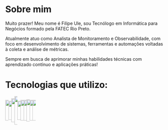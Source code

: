 # Sobre mim

Muito prazer! Meu nome é Filipe Ule, sou Tecnólogo em Informática para Negócios formado pela FATEC Rio Preto.

Atualmente atuo como Analista de Monitoramento e Observabilidade, com foco em desenvolvimento de sistemas, ferramentas e automações voltadas à coleta e análise de métricas.

Sempre em busca de aprimorar minhas habilidades técnicas com aprendizado contínuo e aplicações práticas!

# Tecnologias que utilizo:

<div style="display:flex; justify-content: space-around; align-items: center; width: 1vw;">
<img src="https://cdn.jsdelivr.net/gh/devicons/devicon@latest/icons/go/go-original-wordmark.svg" width="65" /> <img src="https://cdn.jsdelivr.net/gh/devicons/devicon@latest/icons/python/python-original.svg" width="60" /> <img src="https://cdn.jsdelivr.net/gh/devicons/devicon@latest/icons/nodejs/nodejs-original-wordmark.svg" width="75" /> <img src="https://upload.wikimedia.org/wikipedia/commons/5/5d/Zabbix_logo_square.svg" width="90" /> <img src="https://cdn.jsdelivr.net/gh/devicons/devicon@latest/icons/grafana/grafana-original-wordmark.svg" width="60" /> <img src="https://cdn.jsdelivr.net/gh/devicons/devicon@latest/icons/docker/docker-original-wordmark.svg" width="65"/> <img src="https://cdn.jsdelivr.net/gh/devicons/devicon@latest/icons/postgresql/postgresql-original-wordmark.svg" width="65"/> <img src="https://cdn.jsdelivr.net/gh/devicons/devicon@latest/icons/mongodb/mongodb-original-wordmark.svg" width="70"/> <img src="https://cdn.jsdelivr.net/gh/devicons/devicon@latest/icons/debian/debian-original-wordmark.svg" width="65" /> <img src="https://cdn.jsdelivr.net/gh/devicons/devicon@latest/icons/amazonwebservices/amazonwebservices-original-wordmark.svg" width="65" />
</div>
